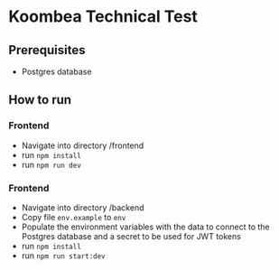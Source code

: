 # Koombea Technical Test

## Prerequisites

- Postgres database

## How to run

### Frontend
- Navigate into directory /frontend
- run `npm install`
- run `npm run dev`

### Frontend
- Navigate into directory /backend
- Copy file `env.example` to `env`
- Populate the environment variables with the data to connect to the Postgres database and a secret to be used for JWT tokens
- run `npm install`
- run `npm run start:dev`
